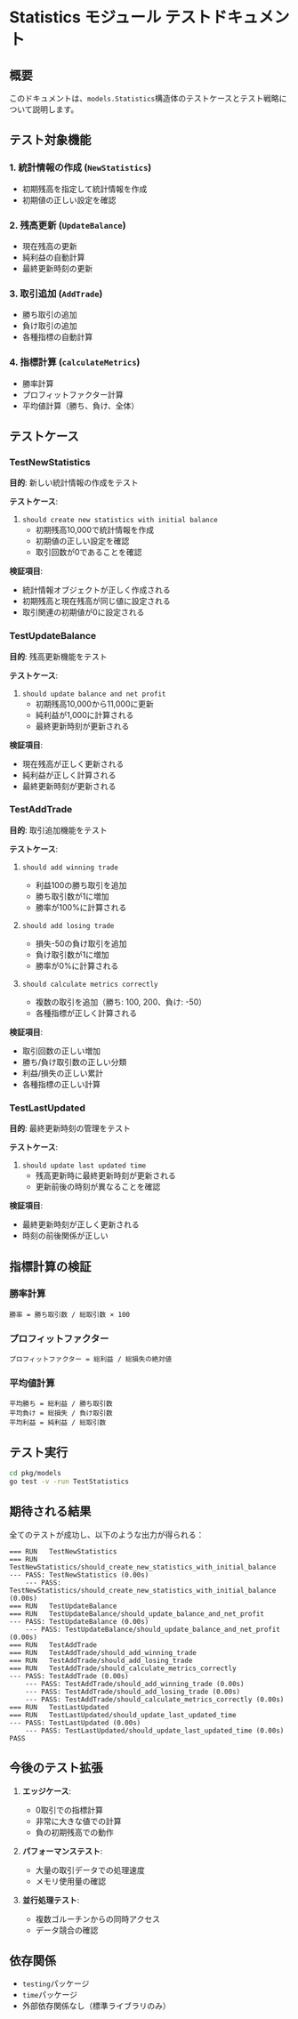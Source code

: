 # Statistics モジュール テストドキュメント

## 概要
このドキュメントは、`models.Statistics`構造体のテストケースとテスト戦略について説明します。

## テスト対象機能

### 1. 統計情報の作成 (`NewStatistics`)
- 初期残高を指定して統計情報を作成
- 初期値の正しい設定を確認

### 2. 残高更新 (`UpdateBalance`)
- 現在残高の更新
- 純利益の自動計算
- 最終更新時刻の更新

### 3. 取引追加 (`AddTrade`)
- 勝ち取引の追加
- 負け取引の追加
- 各種指標の自動計算

### 4. 指標計算 (`calculateMetrics`)
- 勝率計算
- プロフィットファクター計算
- 平均値計算（勝ち、負け、全体）

## テストケース

### TestNewStatistics
**目的**: 新しい統計情報の作成をテスト

**テストケース**:
1. `should create new statistics with initial balance`
   - 初期残高10,000で統計情報を作成
   - 初期値の正しい設定を確認
   - 取引回数が0であることを確認

**検証項目**:
- 統計情報オブジェクトが正しく作成される
- 初期残高と現在残高が同じ値に設定される
- 取引関連の初期値が0に設定される

### TestUpdateBalance
**目的**: 残高更新機能をテスト

**テストケース**:
1. `should update balance and net profit`
   - 初期残高10,000から11,000に更新
   - 純利益が1,000に計算される
   - 最終更新時刻が更新される

**検証項目**:
- 現在残高が正しく更新される
- 純利益が正しく計算される
- 最終更新時刻が更新される

### TestAddTrade
**目的**: 取引追加機能をテスト

**テストケース**:
1. `should add winning trade`
   - 利益100の勝ち取引を追加
   - 勝ち取引数が1に増加
   - 勝率が100%に計算される

2. `should add losing trade`
   - 損失-50の負け取引を追加
   - 負け取引数が1に増加
   - 勝率が0%に計算される

3. `should calculate metrics correctly`
   - 複数の取引を追加（勝ち: 100, 200、負け: -50）
   - 各種指標が正しく計算される

**検証項目**:
- 取引回数の正しい増加
- 勝ち/負け取引数の正しい分類
- 利益/損失の正しい累計
- 各種指標の正しい計算

### TestLastUpdated
**目的**: 最終更新時刻の管理をテスト

**テストケース**:
1. `should update last updated time`
   - 残高更新時に最終更新時刻が更新される
   - 更新前後の時刻が異なることを確認

**検証項目**:
- 最終更新時刻が正しく更新される
- 時刻の前後関係が正しい

## 指標計算の検証

### 勝率計算
```
勝率 = 勝ち取引数 / 総取引数 × 100
```

### プロフィットファクター
```
プロフィットファクター = 総利益 / 総損失の絶対値
```

### 平均値計算
```
平均勝ち = 総利益 / 勝ち取引数
平均負け = 総損失 / 負け取引数
平均利益 = 純利益 / 総取引数
```

## テスト実行

```bash
cd pkg/models
go test -v -run TestStatistics
```

## 期待される結果

全てのテストが成功し、以下のような出力が得られる：

```
=== RUN   TestNewStatistics
=== RUN   TestNewStatistics/should_create_new_statistics_with_initial_balance
--- PASS: TestNewStatistics (0.00s)
    --- PASS: TestNewStatistics/should_create_new_statistics_with_initial_balance (0.00s)
=== RUN   TestUpdateBalance
=== RUN   TestUpdateBalance/should_update_balance_and_net_profit
--- PASS: TestUpdateBalance (0.00s)
    --- PASS: TestUpdateBalance/should_update_balance_and_net_profit (0.00s)
=== RUN   TestAddTrade
=== RUN   TestAddTrade/should_add_winning_trade
=== RUN   TestAddTrade/should_add_losing_trade
=== RUN   TestAddTrade/should_calculate_metrics_correctly
--- PASS: TestAddTrade (0.00s)
    --- PASS: TestAddTrade/should_add_winning_trade (0.00s)
    --- PASS: TestAddTrade/should_add_losing_trade (0.00s)
    --- PASS: TestAddTrade/should_calculate_metrics_correctly (0.00s)
=== RUN   TestLastUpdated
=== RUN   TestLastUpdated/should_update_last_updated_time
--- PASS: TestLastUpdated (0.00s)
    --- PASS: TestLastUpdated/should_update_last_updated_time (0.00s)
PASS
```

## 今後のテスト拡張

1. **エッジケース**:
   - 0取引での指標計算
   - 非常に大きな値での計算
   - 負の初期残高での動作

2. **パフォーマンステスト**:
   - 大量の取引データでの処理速度
   - メモリ使用量の確認

3. **並行処理テスト**:
   - 複数ゴルーチンからの同時アクセス
   - データ競合の確認

## 依存関係

- `testing`パッケージ
- `time`パッケージ
- 外部依存関係なし（標準ライブラリのみ）